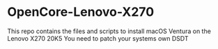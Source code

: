 # OpenCore-Lenovo-X270
This repo contains the files and scripts to install macOS Ventura on the Lenovo X270 20K5 You need to patch your systems own DSDT
